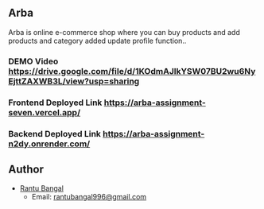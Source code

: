 ## Arba

Arba is online e-commerce shop where you can buy products and add products and category added update profile function..

### DEMO Video <https://drive.google.com/file/d/1KOdmAJlkYSW07BU2wu6NyEjttZAXWB3L/view?usp=sharing>

### Frontend Deployed Link <https://arba-assignment-seven.vercel.app/>

### Backend Deployed Link <https://arba-assignment-n2dy.onrender.com/>


## Author

- [Rantu Bangal](https://github.com/RantuBangal)
  - Email: rantubangal996@gmail.com



















